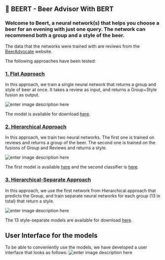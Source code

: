## 🍺 BEERT - Beer Advisor With BERT

### Welcome to Beert, a neural network(s) that helps you choose a beer for an evening with just one query. The network can recommend  both a group and a style of the beer. 


The data that the networks were trained with are reviews from the [BeerAdvocate](https://www.beeradvocate.com/) website.

The following approaches have been tested:

### [**1. Flat Approach**](https://github.com/zojabutenko/BEERT/tree/main/notebooks/flat)

In this approach, we train a single neural network that returns a group and style of beer at once. It takes a review as input, and returns a Group+Style fusion as output.

![enter image description here](https://i.ibb.co/F4dFKs1/flat.png)

The model is available for download [here](https://drive.google.com/file/d/1-6PPQumcDLr9wE5PGQ55g_2Hxdn6WZ1e/view?usp=share_link).

### [2. Hierarchical Approach](https://github.com/zojabutenko/BEERT/tree/main/notebooks/hierarchical)

In this approach, we train two neural networks. The first one is trained on reviews and returns a group of the beer. The second one is trained on the fusions of Group and Reviews and returns a style.

![enter image description here](https://i.ibb.co/80PNHGB/hier.png)

The first model is available [here](https://drive.google.com/file/d/1Snw6Wq4QG6K2wotjiQGnML5yxnBCNpD4/view?usp=share_link) and the second classifier is [here](https://drive.google.com/file/d/1aeMgECcim2KzRJV9R3pmJejLDNEqU58O/view?usp=share_link).

### [3. **Hierarchical-Separate Approach**](https://github.com/zojabutenko/BEERT/tree/main/notebooks/hierarchical-separate)

In this approach, we use the first network from Hierarchical approach that predicts the Group, and train separate neural networks for each group (13 in total) that return a style.

![enter image description here](https://i.ibb.co/7jPHd54/hier-sep.png)

The 13 style-separate models are available for download [here](https://drive.google.com/file/d/12J5ke9iyChuFMHWps-RJsJyJeXyU6wg1/view?usp=share_link).

## User Interface for the  models

To be able to conveniently use the models, we have developed a user interface that looks as follows:
![enter image description here](https://i.ibb.co/StNN49D/web.png)
